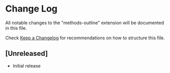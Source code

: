 # Change Log
All notable changes to the "methods-outline" extension will be documented in this file.

Check [Keep a Changelog](http://keepachangelog.com/) for recommendations on how to structure this file.

## [Unreleased]
- Initial release